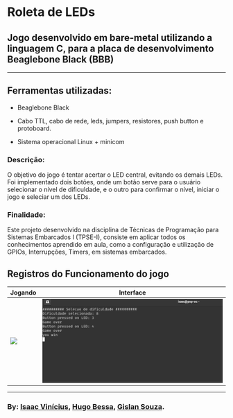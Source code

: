 # **Roleta de LEDs**

## Jogo desenvolvido em bare-metal utilizando a linguagem C, para a placa de desenvolvimento Beaglebone Black (BBB)

---

## **Ferramentas utilizadas:**

* Beaglebone Black

* Cabo TTL, cabo de rede, leds, jumpers, resistores, push button e protoboard.

* Sistema operacional Linux + minicom

### **Descrição:**

O objetivo do jogo é tentar acertar o LED central, evitando os demais LEDs. Foi implementado dois botões, onde um botão serve para o usuário selecionar o nível de dificuldade, e o outro para confirmar o nível, iniciar o jogo e seleciar um dos LEDs.

### **Finalidade:**

Este projeto desenvolvido na disciplina de Técnicas de Programação para Sistemas Embarcados I (TPSE-I), consiste em aplicar todos os conhecimentos aprendido em aula, como a configuração e utilização de GPIOs, Interrupções, Timers, em sistemas embarcados.

## Registros do Funcionamento do jogo

 **Jogando** |  **Interface**
 ---               | ---
 ![](./img/projeto.gif) | ![](./img/projeto.png)

 ---

### By: [Isaac Vinícius](www.linkedin.com/in/isaacvinicius), [Hugo Bessa](linkedin.com/in/hugo-santos-da-costa-bessa-0287951b0), [Gislan Souza](https://www.linkedin.com/in/gislan-souza-silva-772b74236).
